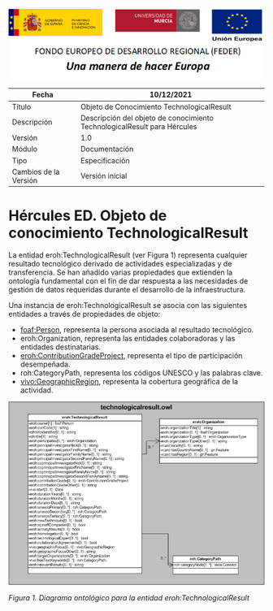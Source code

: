 ![](../../Docs/media/CabeceraDocumentosMD.png)

| Fecha         | 10/12/2021                                                   |
| ------------- | ------------------------------------------------------------ |
|Título|Objeto de Conocimiento TechnologicalResult| 
|Descripción|Descripción del objeto de conocimiento TechnologicalResult para Hércules|
|Versión|1.0|
|Módulo|Documentación|
|Tipo|Especificación|
|Cambios de la Versión|Versión inicial|

# Hércules ED. Objeto de conocimiento TechnologicalResult

La entidad eroh:TechnologicalResult (ver Figura 1) representa cualquier resultado tecnológico derivado de actividades especializadas y de transferencia.
Se han añadido varias propiedades que extienden la ontología fundamental con el fin de dar respuesta a las necesidades de gestión de datos requeridas durante el desarrollo de la infraestructura.

Una instancia de eroh:TechnologicalResult se asocia con las siguientes entidades a través de propiedades de objeto:

- [foaf:Person](https://github.com/HerculesCRUE/Commons-ED-MA/tree/main/ObjetosDeConocimiento/Person), representa la persona asociada al resultado tecnológico.
- eroh:Organization, representa las entidades colaboradoras y las entidades destinatarias.
- [eroh:ContributionGradeProject](https://github.com/HerculesCRUE/Commons-ED-MA/tree/main/ObjetosDeConocimiento/ContributionGradeProject), representa el tipo de participación desempeñada.
- roh:CategoryPath, representa los códigos UNESCO y las palabras clave.
- [vivo:GeographicRegion](https://github.com/HerculesCRUE/Commons-ED-MA/tree/main/ObjetosDeConocimiento/GeographicRegion), representa la cobertura geográfica de la actividad.

![](../../Docs/media/ObjetosDeConocimiento/TechnologicalResult.png)

*Figura 1. Diagrama ontológico para la entidad eroh:TechnologicalResult*
